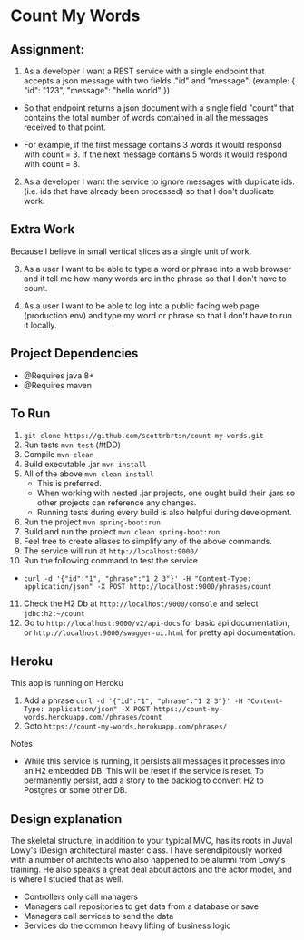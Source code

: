 # Count My Words
## Assignment:

1. As a developer I want a REST service with a single endpoint that accepts a json message with two fields.."id" and "message". (example: { "id": "123", "message": "hello world" })

- So that endpoint returns a json document with a single field "count" that contains the total number of words contained in all the messages received to that point.

- For example, if the first message contains 3 words it would responsd with count = 3. If the next message contains 5 words it would respond with count = 8.


2. As a developer I want the service to ignore messages with duplicate ids. (i.e. ids that have already been processed) so that I don't duplicate work.

## Extra Work
Because I believe in small vertical slices as a single unit of work.

3. As a user I want to be able to type a word or phrase into a web browser and it tell me how many words are in the phrase so that I don't have to count.

4. As a user I want to be able to log into a public facing web page (production env) and type my word or phrase so that I don't have to run it locally. 


## Project Dependencies
- @Requires java 8+
- @Requires maven

## To Run
1. `git clone https://github.com/scottrbrtsn/count-my-words.git`
2. Run tests `mvn test` (#tDD)
3. Compile `mvn clean`
4. Build executable .jar `mvn install`
5. All of the above `mvn clean install`
	-  This is preferred.
	-  When working with nested .jar projects, one ought build their .jars so other projects can reference any changes.  
	-  Running tests during every build is also helpful during development.
6. Run the project `mvn spring-boot:run`
7. Build and run the project `mvn clean spring-boot:run`
8. Feel free to create aliases to simplify any of the above commands.
9. The service will run at `http://localhost:9000/`
10. Run the following command to test the service
- `curl -d '{"id":"1", "phrase":"1 2 3"}' -H "Content-Type: application/json" -X POST http://localhost:9000/phrases/count`
11. Check the H2 Db at `http://localhost/9000/console` and select `jdbc:h2:~/count`
12. Go to `http://localhost:9000/v2/api-docs` for basic api documentation, or `http://localhost:9000/swagger-ui.html` for pretty api documentation.

## Heroku
This app is running on Heroku
1. Add a phrase `curl -d '{"id":"1", "phrase":"1 2 3"}' -H "Content-Type: application/json" -X POST https://count-my-words.herokuapp.com//phrases/count`
2. Goto `https://count-my-words.herokuapp.com/phrases/`


Notes
- While this service is running, it persists all messages it processes into an H2 embedded DB.  This will be reset if the service is reset.  To permanently persist, add a story to the backlog to convert H2 to Postgres or some other DB.  

 ## Design explanation
The skeletal structure, in addition to your typical MVC, has its roots in Juval Lowy's iDesign architectural master class.  I have serendipitously worked with a number of architects who also happened to be alumni from Lowy's training.  He also speaks a great deal about actors and the actor model, and is where I studied that as well. 

- Controllers only call managers
- Managers call repositories to get data from a database or save
- Managers call services to send the data
- Services do the common heavy lifting of business logic
